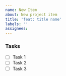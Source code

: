 ```yaml
---
name: New Item
about: New project item
title: 'feat: title name'
labels: ''
assignees: 
---
```


### Tasks
- [ ] Task 1
- [ ] Task 2
- [ ] Task 3

<!-- 
Only use "Description" if additional context is required. 
If not, all details should be included under the appropriate Task item. 

- Add any subtasks or success requirements under the Task they relate to (if needed).
- Tasks should just be plain text instead of linking to another issue, unless it is an Epic.
- Epic issues should not be put in TODO or assigned directly to someone.
- Assigned issues should not have sub-issues.
- For most issues, you only need a simple list of tasks.

💡 Example of a task with subtasks/success requirements:
- [ ] Implement login button
  - [ ] UI renders login button
  - [ ] Button triggers API call
  - [ ] User is redirected on success

📌 Clarification: 
- An "Issue" is the GitHub issue itself (the thing you are creating here). 
- "Tasks" are the checklist items within that issue.

This approach makes issue management simpler and more understandable.
-->
